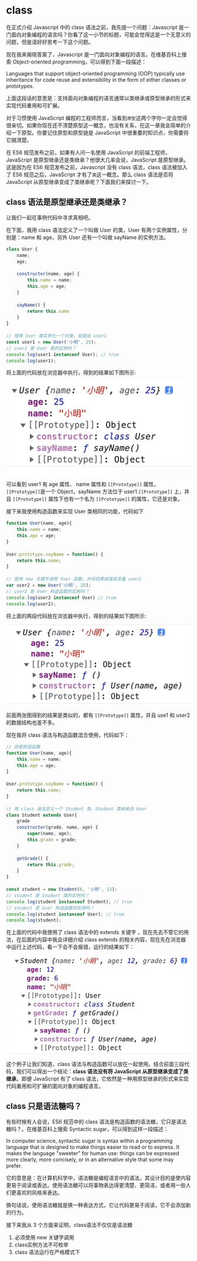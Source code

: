 # class

在正式介绍 Javascript 中的 class 语法之前，我先提一个问题：Javascript 是一门面向对象编程的语言吗？你看了这一小节的标题，可能会觉得这是一个无意义的问题，但是请好好思考一下这个问题。

现在我来揭晓答案了，Javascript 是一门面向对象编程的语言。在维基百科上搜索 Object-oriented programming，可以得到下面一段描述：

Languages that support object-oriented programming (OOP) typically use inheritance for code reuse and extensibility in the form of either classes or prototypes.

上面这段话的意思是：支持面向对象编程的语言通常以类继承或原型继承的形式来实现代码重用和可扩展。

对于习惯使用 JavaScript 编程的工程师而言，当看到`原型`这两个字你一定会觉得很亲切。如果你现在还不清楚原型这一概念，也没有关系，在这一章我会简单的介绍一下原型。你要记住原型和原型链是 JavaScript 中很重要的知识点，你需要将它搞清楚。

在 ES6 规范发布之前，如果有人问一名使用 JavaScript 的前端工程师，JavaScript 是原型继承还是类继承？他很大几率会说，JavaScript 是原型继承。这是因为在 ES6 规范发布之前，Javascript 没有 class 语法，class 语法被加入了 ES6 规范之后，JavaScript 才有了`类`这一概念。那么 class 语法是否将 JavaScript 从原型继承变成了类继承呢？下面我们来探讨一下。

## class 语法是原型继承还是类继承？

让我们一起在事例代码中寻求真相吧。

在下面，我用 class 语法定义了一个叫做 User 的类，User 有两个实例属性，分别是：name 和 age，另外 User 还有一个叫做 sayName 的实例方法。

```javascript
class User {
    name;
    age;
    
    constructor(name, age) {
        this.name = name;
        this.age = age;
    }

    sayName() {
        return this.name
    }
}

// 使用 User 类实例化一个对象，赋值给 user1
const user1 = new User('小明', 25);
// user1 是 User 类的实例吗？
console.log(user1 instanceof User); // true
console.log(user1);
```

将上面的代码放在浏览器中执行，得到的结果如下图所示:

![](./img/class-result.png)

可以看到 user1 有 age 属性、 name 属性和 `[[Prototype]]` 属性，`[[Prototype]]`是一个 Object，sayName 方法位于 user1.`[[Prototype]]` 上，并且 `[[Prototype]]` 属性下也有一个名为 `[[Prototype]]` 的属性，它还是对象。

接下来我使用构造函数来实现 User 类相同的功能，代码如下

```javascript
function User(name, age){
    this.name = name;
    this.age = age;
}

User.prototype.sayName = function() {
    return this.name;
}

// 使用 new 关键字调用 User 函数，并将结果赋值给变量 user2
var user2 = new User('小明', 25);
// user2 是 User 构造函数的实例吗？
console.log(user2 instanceof User) // true
console.log(user2);
```

将上面的两段代码放在浏览器中执行，得到的结果如下图所示:

![](./img/prototype-result.png)

前面两张图得到的结果是类似的，都有 `[[Prototype]]` 属性，并且 use1 和 user2 的数据结构也差不多。

现在我将 class 语法与构造函数混合使用，代码如下：

```javascript
// 这是构造函数
function User(name, age){
    this.name = name;
    this.age = age;
}

User.prototype.sayName = function() {
    return this.name;
}

// 用 class 语法定义一个 Student 类，Student 类继承自 User
class Student extends User{
    grade
    constructor(grade, name, age) {
        super(name, age);
        this.grade = grade;
    }

    getGrade() {
        return this.grade;
    }
}

const student = new Student(6, '小明', 12);
// student 是 Student 类的实例吗？
console.log(student instanceof Student); // true
// student 是 User 构造函数的实例吗？
console.log(student instanceof User); // true
console.log(student);
```

在上面的代码中我使用了 class 语法中的 extends 关键字 ，现在先去不管它的用法，在后面的内容中我会详细介绍 class extends 的相关内容，现在先在浏览器中运行上述代码，看一下会不会报错，运行的结果如下：

![](./img/class-prototype-result.png)

这个例子让我们知道，class 语法与构造函数可以放在一起使用。结合前面三段代码，我们可以得出一个结论：**class 语法没有将 JavaScript 从原型继承变成了类继承**，即便 JavaScript 有了 class 语法，它依然是一种用原型继承的形式来实现代码重用和可扩展的面向对象的编程语言。

## class 只是语法糖吗？

有些时候有人会说，ES6 规范中的 class 语法是构造函数的语法糖，它只是语法糖吗？。在维基百科上搜索 Syntactic sugar，可以得到这样一段描述：

In computer science, syntactic sugar is syntax within a programming language that is designed to make things easier to read or to express. It makes the language "sweeter" for human use: things can be expressed more clearly, more concisely, or in an alternative style that some may prefer.

它的意思是：在计算机科学中，语法糖是编程语言中的语法，其设计目的是使内容更易于阅读或表达。使用语法糖可以将事物表达得更清楚、更简洁，或者用一些人们更喜欢的风格来表达。

换句话说，使用语法糖就是换一种表达方式，它让代码更易于阅读，它不会添加新的行为。

接下来我从 3 个方面来证明，class语法不仅仅是语法糖

1. 必须使用 new 关键字调用
2. class实例方法不可枚举
3. class 语法运行在严格模式下
